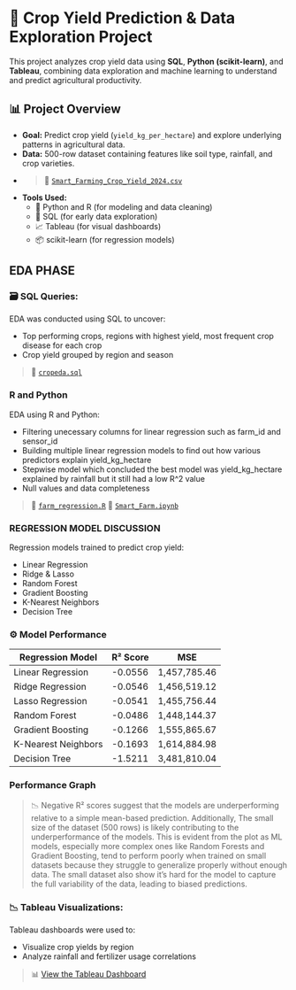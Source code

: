 # 🌾 Crop Yield Prediction & Data Exploration Project

This project analyzes crop yield data using **SQL**, **Python (scikit-learn)**, and **Tableau**, combining data exploration and machine learning to understand and predict agricultural productivity. 

## 📊 Project Overview

- **Goal:** Predict crop yield (`yield_kg_per_hectare`) and explore underlying patterns in agricultural data.
- **Data:** 500-row dataset containing features like soil type, rainfall, and crop varieties.
- > 📁 [`Smart_Farming_Crop_Yield_2024.csv`](https://www.kaggle.com/datasets/atharvasoundankar/smart-farming-sensor-data-for-yield-prediction)
- **Tools Used:**  
  - 🐍 Python and R (for modeling and data cleaning)
  - 🧮 SQL (for early data exploration)
  - 📈 Tableau (for visual dashboards)
  - 📦 scikit-learn (for regression models)
 
## EDA PHASE

### 🗃 SQL Queries:
EDA was conducted using SQL to uncover:
- Top performing crops, regions with highest yield, most frequent crop disease for each crop
- Crop yield grouped by region and season
> 📁 [`cropeda.sql`](https://github.com/Kwasi-Dankwa/farming-yield-project/blob/main/cropeda.sql)

### R and Python
EDA using R and Python:
- Filtering unecessary columns for linear regression such as farm_id and sensor_id
- Building multiple linear regression models to find out how various predictors explain yield_kg_hectare
- Stepwise model which concluded the best model was yield_kg_hectare explained by rainfall but it still had a low R^2 value
- Null values and data completeness
> 📁 [`farm_regression.R`](https://github.com/Kwasi-Dankwa/farming-yield-project/blob/main/farm_regression.R)
> 📁 [`Smart_Farm.ipynb`](https://github.com/Kwasi-Dankwa/farming-yield-project/blob/main/Smart_Farm.ipynb)

### REGRESSION MODEL DISCUSSION

Regression models trained to predict crop yield:
- Linear Regression
- Ridge & Lasso
- Random Forest
- Gradient Boosting
- K-Nearest Neighbors
- Decision Tree

### ⚙️ Model Performance

| Regression Model     | R² Score  | MSE           |
|----------------------|-----------|----------------|
| Linear Regression     | -0.0556   | 1,457,785.46   |
| Ridge Regression      | -0.0546   | 1,456,519.12   |
| Lasso Regression      | -0.0541   | 1,455,756.44   |
| Random Forest         | -0.0486   | 1,448,144.37   |
| Gradient Boosting     | -0.1266   | 1,555,865.67   |
| K-Nearest Neighbors   | -0.1693   | 1,614,884.98   |
| Decision Tree         | -1.5211   | 3,481,810.04   |

### Performance Graph



> 📉 Negative R² scores suggest that the models are underperforming relative to a simple mean-based prediction. Additionally, The small size of the dataset (500 rows) is likely contributing to the underperformance of the models. This is evident from the plot as ML models, especially more complex ones like Random Forests and Gradient Boosting, tend to perform poorly when trained on small datasets because they struggle to generalize properly without enough data. The small dataset also show it’s hard for the model to capture the full variability of the data, leading to biased predictions.



### 📉 Tableau Visualizations:
Tableau dashboards were used to:
- Visualize crop yields by region
- Analyze rainfall and fertilizer usage correlations
> 📊 [View the Tableau Dashboard](your-public-tableau-link)


